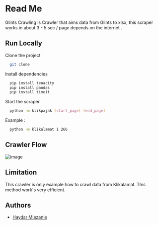 
# Read Me

Glints Crawling is Crawler that aims data from Glints to xlsx, this scraper works in about 3 - 5 sec / page depends on the internet .

## Run Locally

Clone the project

```bash
  git clone 
```

Install dependencies

```bash
  pip install tenacity
  pip install pandas
  pip install timeit
```

Start the scraper

```bash
  python -m klikpajak [start_page] [end_page]
```
Example :

```bash
  python -m klikalamat 1 266
```
## Crawler Flow

![image](https://user-images.githubusercontent.com/39428898/207851206-24854c8b-fdc1-4ed8-af77-7600b322b09a.png)


## Limitation

This crawler is only example how to crawl data from Klikalamat. This method work's very efficient.

## Authors

- [Haydar Miezanie](https://github.com/haydarmiezanie)

